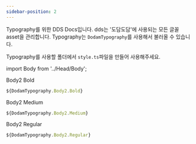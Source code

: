 ```yaml
---
sidebar-position: 2
---
```


Typography를 위한 DDS Docs입니다. dds는 '도담도담'에 사용되는 모든 글꼴 asset을 관리합니다. Typography는 `DodamTypography`를 사용해서 불러올 수 있습니다.

Typography를 사용할 폴더에서 `style.ts`파일을 만들어 사용해주세요.

import Body from '../Head/Body';

<Body type="Body2" size="Bold">Body2 Bold</Body>

```ts Body"style.ts"
${DodamTypography.Body2.Bold}
```

<Body type="Body2" size="Medium">Body2 Medium</Body>

```ts Body"style.ts"
${DodamTypography.Body2.Medium}
```

<Body type="Body2" size="Regular">Body2 Regular</Body>

```ts Body"style.ts"
${DodamTypography.Body2.Regular}
```
